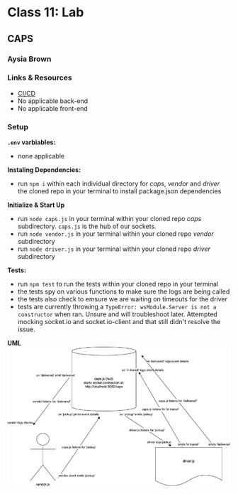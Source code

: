 # Class 11: Lab
## CAPS
### Aysia Brown

### Links & Resources 
- [CI/CD](https://github.com/aysiabrown-401d39-advanced-javascript/CAPS/actions/new)
- No applicable back-end
- No applicable front-end

### Setup

**`.env` varbiables:**
- none applicable

**Instaling Dependencies:**
- run `npm i` within each individual directory for *caps*, *vendor* and *driver* the cloned repo in your terminal to install package.json dependencies

**Initialize & Start Up**
- run `node caps.js` in your terminal within your cloned repo *caps* subdirectory. `caps.js` is the hub of our sockets.
- run `node vendor.js` in your terminal within your cloned repo *vendor* subdirectory
- run `node driver.js` in your terminal within your cloned repo *driver* subdirectory

**Tests:**
- run `npm test` to run the tests within your cloned repo in your terminal
- the tests spy on various functions to make sure the logs are being called
- the tests also check to emsure we are waiting on timeouts for the driver
- tests are currently throwing a `TypeError: wsModule.Server is not a constructor` when ran. Unsure and will troubleshoot later. Attempted mocking socket.io and socket.io-client and that still didn't resolve the issue.

**UML**
![](./assets/CAPS-Week3-UML.png)